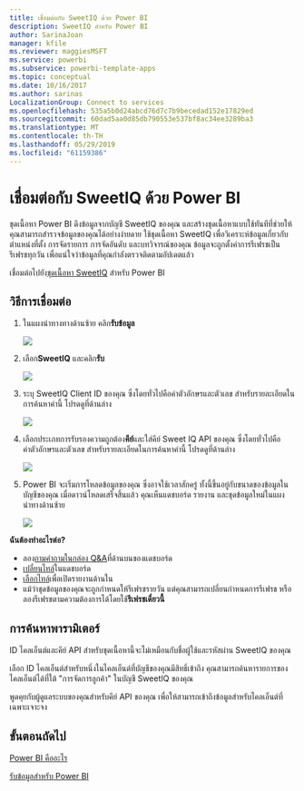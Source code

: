 ```yaml
---
title: เชื่อมต่อกับ SweetIQ ด้วย Power BI
description: SweetIQ สำหรับ Power BI
author: SarinaJoan
manager: kfile
ms.reviewer: maggiesMSFT
ms.service: powerbi
ms.subservice: powerbi-template-apps
ms.topic: conceptual
ms.date: 10/16/2017
ms.author: sarinas
LocalizationGroup: Connect to services
ms.openlocfilehash: 535a5b0d24abcd76d7c7b9becedad152e17829ed
ms.sourcegitcommit: 60dad5aa0d85db790553e537bf8ac34ee3289ba3
ms.translationtype: MT
ms.contentlocale: th-TH
ms.lasthandoff: 05/29/2019
ms.locfileid: "61159386"
---
```

# <a name="connect-to-sweetiq-with-power-bi"></a>เชื่อมต่อกับ SweetIQ ด้วย Power BI
ชุดเนื้อหา Power BI ดึงข้อมูลจากบัญชี SweetIQ ของคุณ และสร้างชุดเนื้อหาแบบใช้ทันทีที่ช่วยให้คุณสามารถสำรวจข้อมูลของคุณได้อย่างง่ายดาย ใช้ชุดเนื้อหา SweetIQ เพื่อวิเคราะห์ข้อมูลเกี่ยวกับตำแหน่งที่ตั้ง การจัดรายการ การจัดอันดับ และบทวิจารณ์ของคุณ ข้อมูลจะถูกตั้งค่าการรีเฟรชเป็นรีเฟรชทุกวัน เพื่อแน่ใจว่าข้อมูลที่คุณกำลังตรวจติดตามอัปเดตแล้ว

เชื่อมต่อไปยัง[ชุดเนื้อหา SweetIQ](https://app.powerbi.com/groups/me/getdata/services/sweetiq) สำหรับ Power BI

## <a name="how-to-connect"></a>วิธีการเชื่อมต่อ
1. ในแผงนำทางทางด้านซ้าย คลิก**รับข้อมูล**
   
    ![](media/service-connect-to-sweetiq/getdata.png)
2. เลือก**SweetIQ** และคลิก**รับ**
   
    ![](media/service-connect-to-sweetiq/sweetiq.png)
3. ระบุ SweetIQ Client ID ของคุณ ซึ่งโดยทั่วไปคือค่าตัวอักษรและตัวเลข สำหรับรายละเอียดในการค้นหาค่านี้ โปรดดูที่ด้านล่าง
   
    ![](media/service-connect-to-sweetiq/parameter.png)
4. เลือกประเภทการรับรองความถูกต้อง**คีย์**และใส่คีย์ Sweet IQ API ของคุณ ซึ่งโดยทั่วไปคือค่าตัวอักษรและตัวเลข สำหรับรายละเอียดในการค้นหาค่านี้ โปรดดูที่ด้านล่าง
   
    ![](media/service-connect-to-sweetiq/credentials.png)
5. Power BI จะเริ่มการโหลดข้อมูลของคุณ ซึ่งอาจใช้เวลาสักครู่ ทั้งนี้ขึ้นอยู่กับขนาดของข้อมูลในบัญชีของคุณ เมื่อดาวน์โหลดเสร็จสิ้นแล้ว คุณเห็นแดชบอร์ด รายงาน และชุดข้อมูลใหม่ในแผงนำทางด้านซ้าย
   
    ![](media/service-connect-to-sweetiq/dashboard.png)

**ฉันต้องทำอะไรต่อ?**

* ลอง[ถามคำถามในกล่อง Q&A](consumer/end-user-q-and-a.md)ที่ด้านบนของแดชบอร์ด
* [เปลี่ยนไทล์](service-dashboard-edit-tile.md)ในแดชบอร์ด
* [เลือกไทล์](consumer/end-user-tiles.md)เพื่อเปิดรายงานด้านใน
* แม้ว่าชุดข้อมูลของคุณจะถูกกำหนดให้รีเฟรชรายวัน แต่คุณสามารถเปลี่ยนกำหนดการรีเฟรช หรือลองรีเฟรชตามความต้องการได้โดยใช้**รีเฟรชเดี๋ยวนี้**

## <a name="finding-parameters"></a>การค้นหาพารามิเตอร์
ID ไคลเอ็นต์และคีย์ API สำหรับชุดเนื้อหานี้จะไม่เหมือนกับชื่อผู้ใช้และรหัสผ่าน SweetIQ ของคุณ

เลือก ID ไคลเอ็นต์สำหรับหนึ่งในไคลเอ็นต์ที่บัญชีของคุณมีสิทธิ์เข้าถึง คุณสามารถค้นหารายการของไคลเอ็นต์ได้ที่ใต้ "การจัดการลูกค้า" ในบัญชี SweetIQ ของคุณ

พูดคุยกับผู้ดูแลระบบของคุณสำหรับคีย์ API ของคุณ เพื่อให้สามารถเข้าถึงข้อมูลสำหรับไคลเอ็นต์ที่เฉพาะเจาะจง

## <a name="next-steps"></a>ขั้นตอนถัดไป
[Power BI คืออะไร](power-bi-overview.md)

[รับข้อมูลสำหรับ Power BI](service-get-data.md)

